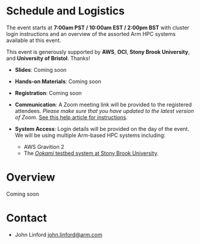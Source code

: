 # Schedule and Logistics

The event starts at **7:00am PST / 10:00am EST / 2:00pm BST** with cluster login 
instructions and an overview of the assorted Arm HPC systems available at this event.

This event is generously supported by **AWS**, **OCI**, **Stony Brook University**, and **University of Bristol**.  Thanks!

 * **Slides**: Coming soon
          
 * **Hands-on Materials**: Coming soon

 * **Registration**: Coming soon

 * **Communication**: A Zoom meeting link will be provided to the registered attendees. *Please make sure that you have updated to the latest version of Zoom.*  [See this help article for instructions](https://support.zoom.us/hc/en-us/articles/201362233-Upgrade-update-to-the-latest-version).

 * **System Access**: Login details will be provided on the day of the event. We will be using multiple Arm-based HPC systems including:
   * AWS Gravition 2
   * The [_Ookami_ testbed system at Stony Brook University](https://www.stonybrook.edu/commcms/ookami/).


# Overview

Coming soon

# Contact

 * John Linford <john.linford@arm.com>


